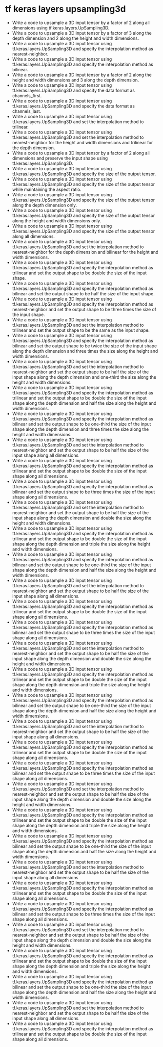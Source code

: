 # tf keras layers upsampling3d

- Write a code to upsample a 3D input tensor by a factor of 2 along all dimensions using tf.keras.layers.UpSampling3D.
- Write a code to upsample a 3D input tensor by a factor of 3 along the depth dimension and 2 along the height and width dimensions.
- Write a code to upsample a 3D input tensor using tf.keras.layers.UpSampling3D and specify the interpolation method as nearest-neighbor.
- Write a code to upsample a 3D input tensor using tf.keras.layers.UpSampling3D and specify the interpolation method as bilinear.
- Write a code to upsample a 3D input tensor by a factor of 2 along the height and width dimensions and 3 along the depth dimension.
- Write a code to upsample a 3D input tensor using tf.keras.layers.UpSampling3D and specify the data format as channels_first.
- Write a code to upsample a 3D input tensor using tf.keras.layers.UpSampling3D and specify the data format as channels_last.
- Write a code to upsample a 3D input tensor using tf.keras.layers.UpSampling3D and set the interpolation method to trilinear.
- Write a code to upsample a 3D input tensor using tf.keras.layers.UpSampling3D and set the interpolation method to nearest-neighbor for the height and width dimensions and trilinear for the depth dimension.
- Write a code to upsample a 3D input tensor by a factor of 2 along all dimensions and preserve the input shape using tf.keras.layers.UpSampling3D.
- Write a code to upsample a 3D input tensor using tf.keras.layers.UpSampling3D and specify the size of the output tensor.
- Write a code to upsample a 3D input tensor using tf.keras.layers.UpSampling3D and specify the size of the output tensor while maintaining the aspect ratio.
- Write a code to upsample a 3D input tensor using tf.keras.layers.UpSampling3D and specify the size of the output tensor along the depth dimension only.
- Write a code to upsample a 3D input tensor using tf.keras.layers.UpSampling3D and specify the size of the output tensor along the height and width dimensions only.
- Write a code to upsample a 3D input tensor using tf.keras.layers.UpSampling3D and specify the size of the output tensor along all dimensions.
- Write a code to upsample a 3D input tensor using tf.keras.layers.UpSampling3D and set the interpolation method to nearest-neighbor for the depth dimension and bilinear for the height and width dimensions.
- Write a code to upsample a 3D input tensor using tf.keras.layers.UpSampling3D and specify the interpolation method as trilinear and set the output shape to be double the size of the input shape.
- Write a code to upsample a 3D input tensor using tf.keras.layers.UpSampling3D and specify the interpolation method as bilinear and set the output shape to be half the size of the input shape.
- Write a code to upsample a 3D input tensor using tf.keras.layers.UpSampling3D and specify the interpolation method as nearest-neighbor and set the output shape to be three times the size of the input shape.
- Write a code to upsample a 3D input tensor using tf.keras.layers.UpSampling3D and set the interpolation method to trilinear and set the output shape to be the same as the input shape.
- Write a code to upsample a 3D input tensor using tf.keras.layers.UpSampling3D and specify the interpolation method as bilinear and set the output shape to be twice the size of the input shape along the depth dimension and three times the size along the height and width dimensions.
- Write a code to upsample a 3D input tensor using tf.keras.layers.UpSampling3D and set the interpolation method to nearest-neighbor and set the output shape to be half the size of the input shape along the depth dimension and one-third the size along the height and width dimensions.
- Write a code to upsample a 3D input tensor using tf.keras.layers.UpSampling3D and specify the interpolation method as trilinear and set the output shape to be double the size of the input shape along the depth dimension and half the size along the height and width dimensions.
- Write a code to upsample a 3D input tensor using tf.keras.layers.UpSampling3D and specify the interpolation method as bilinear and set the output shape to be one-third the size of the input shape along the depth dimension and three times the size along the height and width dimensions.
- Write a code to upsample a 3D input tensor using tf.keras.layers.UpSampling3D and set the interpolation method to nearest-neighbor and set the output shape to be half the size of the input shape along all dimensions.
- Write a code to upsample a 3D input tensor using tf.keras.layers.UpSampling3D and specify the interpolation method as trilinear and set the output shape to be double the size of the input shape along all dimensions.
- Write a code to upsample a 3D input tensor using tf.keras.layers.UpSampling3D and specify the interpolation method as bilinear and set the output shape to be three times the size of the input shape along all dimensions.
- Write a code to upsample a 3D input tensor using tf.keras.layers.UpSampling3D and set the interpolation method to nearest-neighbor and set the output shape to be half the size of the input shape along the depth dimension and double the size along the height and width dimensions.
- Write a code to upsample a 3D input tensor using tf.keras.layers.UpSampling3D and specify the interpolation method as trilinear and set the output shape to be double the size of the input shape along the depth dimension and triple the size along the height and width dimensions.
- Write a code to upsample a 3D input tensor using tf.keras.layers.UpSampling3D and specify the interpolation method as bilinear and set the output shape to be one-third the size of the input shape along the depth dimension and half the size along the height and width dimensions.
- Write a code to upsample a 3D input tensor using tf.keras.layers.UpSampling3D and set the interpolation method to nearest-neighbor and set the output shape to be half the size of the input shape along all dimensions.
- Write a code to upsample a 3D input tensor using tf.keras.layers.UpSampling3D and specify the interpolation method as trilinear and set the output shape to be double the size of the input shape along all dimensions.
- Write a code to upsample a 3D input tensor using tf.keras.layers.UpSampling3D and specify the interpolation method as bilinear and set the output shape to be three times the size of the input shape along all dimensions.
- Write a code to upsample a 3D input tensor using tf.keras.layers.UpSampling3D and set the interpolation method to nearest-neighbor and set the output shape to be half the size of the input shape along the depth dimension and double the size along the height and width dimensions.
- Write a code to upsample a 3D input tensor using tf.keras.layers.UpSampling3D and specify the interpolation method as trilinear and set the output shape to be double the size of the input shape along the depth dimension and triple the size along the height and width dimensions.
- Write a code to upsample a 3D input tensor using tf.keras.layers.UpSampling3D and specify the interpolation method as bilinear and set the output shape to be one-third the size of the input shape along the depth dimension and half the size along the height and width dimensions.
- Write a code to upsample a 3D input tensor using tf.keras.layers.UpSampling3D and set the interpolation method to nearest-neighbor and set the output shape to be half the size of the input shape along all dimensions.
- Write a code to upsample a 3D input tensor using tf.keras.layers.UpSampling3D and specify the interpolation method as trilinear and set the output shape to be double the size of the input shape along all dimensions.
- Write a code to upsample a 3D input tensor using tf.keras.layers.UpSampling3D and specify the interpolation method as bilinear and set the output shape to be three times the size of the input shape along all dimensions.
- Write a code to upsample a 3D input tensor using tf.keras.layers.UpSampling3D and set the interpolation method to nearest-neighbor and set the output shape to be half the size of the input shape along the depth dimension and double the size along the height and width dimensions.
- Write a code to upsample a 3D input tensor using tf.keras.layers.UpSampling3D and specify the interpolation method as trilinear and set the output shape to be double the size of the input shape along the depth dimension and triple the size along the height and width dimensions.
- Write a code to upsample a 3D input tensor using tf.keras.layers.UpSampling3D and specify the interpolation method as bilinear and set the output shape to be one-third the size of the input shape along the depth dimension and half the size along the height and width dimensions.
- Write a code to upsample a 3D input tensor using tf.keras.layers.UpSampling3D and set the interpolation method to nearest-neighbor and set the output shape to be half the size of the input shape along all dimensions.
- Write a code to upsample a 3D input tensor using tf.keras.layers.UpSampling3D and specify the interpolation method as trilinear and set the output shape to be double the size of the input shape along all dimensions.
- Write a code to upsample a 3D input tensor using tf.keras.layers.UpSampling3D and specify the interpolation method as bilinear and set the output shape to be three times the size of the input shape along all dimensions.
- Write a code to upsample a 3D input tensor using tf.keras.layers.UpSampling3D and set the interpolation method to nearest-neighbor and set the output shape to be half the size of the input shape along the depth dimension and double the size along the height and width dimensions.
- Write a code to upsample a 3D input tensor using tf.keras.layers.UpSampling3D and specify the interpolation method as trilinear and set the output shape to be double the size of the input shape along the depth dimension and triple the size along the height and width dimensions.
- Write a code to upsample a 3D input tensor using tf.keras.layers.UpSampling3D and specify the interpolation method as bilinear and set the output shape to be one-third the size of the input shape along the depth dimension and half the size along the height and width dimensions.
- Write a code to upsample a 3D input tensor using tf.keras.layers.UpSampling3D and set the interpolation method to nearest-neighbor and set the output shape to be half the size of the input shape along all dimensions.
- Write a code to upsample a 3D input tensor using tf.keras.layers.UpSampling3D and specify the interpolation method as trilinear and set the output shape to be double the size of the input shape along all dimensions.
